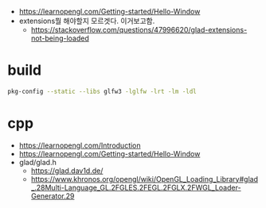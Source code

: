 - https://learnopengl.com/Getting-started/Hello-Window
- extensions뭘 해야할지 모르겟다. 이거보고함.
  - https://stackoverflow.com/questions/47996620/glad-extensions-not-being-loaded

# build

```bash
pkg-config --static --libs glfw3 -lglfw -lrt -lm -ldl
```

# cpp
- https://learnopengl.com/Introduction
- https://learnopengl.com/Getting-started/Hello-Window
- glad/glad.h
  - https://glad.dav1d.de/
  - https://www.khronos.org/opengl/wiki/OpenGL_Loading_Library#glad_.28Multi-Language_GL.2FGLES.2FEGL.2FGLX.2FWGL_Loader-Generator.29
